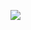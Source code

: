 [![](https://jitpack.io/v/yaroot/cats-effect-interop-twitter.svg)](https://jitpack.io/#yaroot/cats-effect-interop-twitter)
